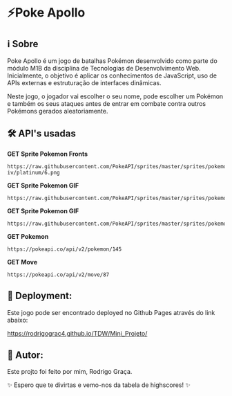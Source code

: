 # ⚡Poke Apollo

## ℹ️ Sobre
Poke Apollo é um jogo de batalhas Pokémon desenvolvido como parte do módulo M1B da disciplina de Tecnologias de Desenvolvimento Web. Inicialmente, o objetivo é aplicar os conhecimentos de JavaScript, uso de APIs externas e estruturação de interfaces dinâmicas.

Neste jogo, o jogador vai escolher o seu nome, pode escolher um Pokémon e também os seus ataques antes de entrar em combate contra outros Pokémons gerados aleatoriamente.

## 🛠️ API's usadas

**GET Sprite Pokemon Fronts**
```
https://raw.githubusercontent.com/PokeAPI/sprites/master/sprites/pokemon/versions/generation-iv/platinum/6.png
```

**GET Sprite Pokemon GIF**
```
https://raw.githubusercontent.com/PokeAPI/sprites/master/sprites/pokemon/other/showdown/6.gif
```

**GET Sprite Pokemon GIF**
```
https://raw.githubusercontent.com/PokeAPI/sprites/master/sprites/pokemon/other/showdown/back/6.gif
```

**GET Pokemon**
```
https://pokeapi.co/api/v2/pokemon/145
```

**GET Move**
```
https://pokeapi.co/api/v2/move/87
```

## 🚀 Deployment:
Este jogo pode ser encontrado deployed no Github Pages através do link abaixo:

https://rodrigograc4.github.io/TDW/Mini_Projeto/

## 📝 Autor:

Este projto foi feito por mim, Rodrigo Graça.


✨ Espero que te divirtas e vemo-nos da tabela de highscores! ✨
